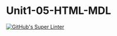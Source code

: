 # Unit1-05-HTML-MDL
[![GitHub's Super Linter](https://github.com/ICS2O-Programming-SophieS/Unit1-05-HTML-MDL/workflows/GitHub's%20Super%20Linter/badge.svg)](https://github.com/ICS2O-Programming-SophieS/Unit1-05-HTML-MDL/actions)
